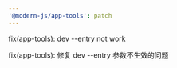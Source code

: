 ```yaml
---
'@modern-js/app-tools': patch
---
```


fix(app-tools): dev --entry not work

fix(app-tools): 修复 dev --entry 参数不生效的问题
